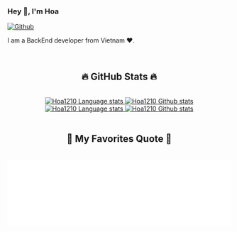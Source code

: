 
### Hey 👋, I'm Hoa

[![Github](https://img.shields.io/github/followers/Hoa1210?label=Follow&style=social)](https://github.com/Hoa1210)

I am a BackEnd developer from Vietnam ❤️.

<br>

<h2 align="center">🔥 GitHub Stats 🔥</h2>
<!-- https://github.com/anuraghazra/github-readme-stats -->

<br>
<!-- Light Mode -->
<div align="center"> 
<a href="https://github.com/anuraghazra/github-readme-stats#gh-light-mode-only">
<img height=200 src="https://github-readme-stats-git-master-rstaa-rickstaa.vercel.app/api/top-langs/?username=Hoa1210&layout=compact&langs_count=10&hide_border=1&role=OWNER,COLLABORATOR#gh-light-mode-only" alt="Hoa1210 Language stats" />
</a>
<a href="https://github.com/anuraghazra/github-readme-stats#gh-light-mode-only">
<img height=200 src="https://github-readme-stats-git-master-rstaa-rickstaa.vercel.app/api?username=Hoa1210&show_icons=true&hide_rank=true&count_private=true&line_height=28&hide_border=1&include_all_commits=true&card_width=450&role=OWNER,COLLABORATOR&exclude_repo=github-readme-stats#gh-light-mode-only" alt="Hoa1210 Github stats" />
</a>
</div>

<!-- Dark Mode -->
<div align="center"> 
<a href="https://github.com/anuraghazra/github-readme-stats#gh-dark-mode-only">
<img height=200 src="https://github-readme-stats-git-master-rstaa-rickstaa.vercel.app/api/top-langs/?username=Hoa1210&layout=compact&langs_count=10&hide_border=1&role=OWNER,COLLABORATOR&theme=dark&bg_color=000000#gh-dark-mode-only" alt="Hoa1210 Language stats" />
</a>
<a href="https://github.com/anuraghazra/github-readme-stats#gh-dark-mode-only">
<img height=200 src="https://github-readme-stats-git-master-rstaa-rickstaa.vercel.app/api?username=Hoa1210&show_icons=true&hide_rank=true&count_private=true&line_height=28&hide_border=1&include_all_commits=true&card_width=450&role=OWNER,COLLABORATOR&exclude_repo=github-readme-stats&theme=dark&bg_color=000000#gh-dark-mode-only" alt="Hoa1210 Github stats" />
</a>
</div>

<br>

<h2 align="center">📑 My Favorites Quote 📑</h2>

<br>
<a href="#" target="_blank">
  <img src="svg/quotes.svg" width="846" height="150"  />
</a>



